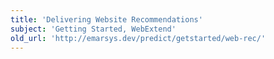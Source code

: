 ```yaml
---
title: 'Delivering Website Recommendations'
subject: 'Getting Started, WebExtend'
old_url: 'http://emarsys.dev/predict/getstarted/web-rec/'
---
```



